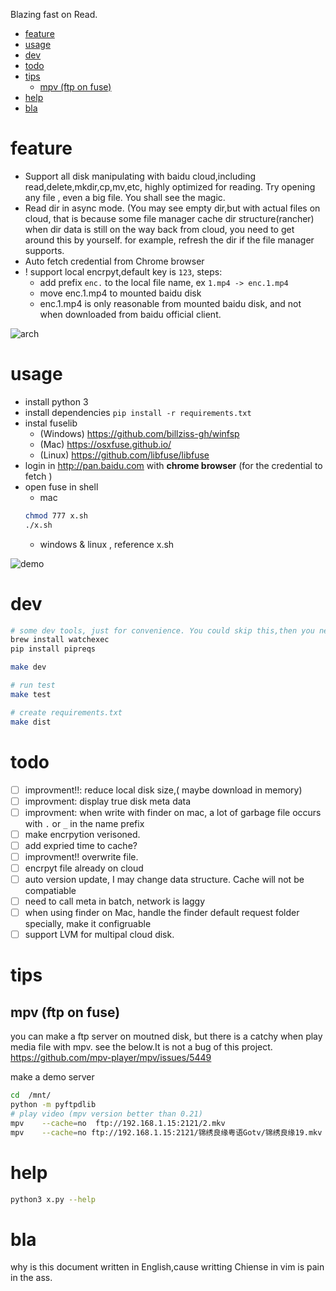 
Blazing fast on Read. 
<!-- vim-markdown-toc GFM -->

* [feature](#feature)
* [usage](#usage)
* [dev](#dev)
* [todo](#todo)
* [tips](#tips)
  * [mpv (ftp on fuse)](#mpv-ftp-on-fuse)
* [help](#help)
* [bla](#bla)

<!-- vim-markdown-toc -->
# feature 
- Support all disk manipulating with baidu cloud,including read,delete,mkdir,cp,mv,etc, highly optimized for reading. Try opening any file , even a big file. You shall see the magic.
- Read dir in async mode. (You may see empty dir,but with actual files on cloud, that is because some file manager cache dir structure(rancher) when dir data is still on the way back from cloud, you need to get around this by yourself. for example, refresh the dir if the file manager supports. 
- Auto fetch credential from Chrome browser
- ! support local encrpyt,default key is `123`, steps:
  - add prefix `enc.` to  the local file name, ex   `1.mp4 -> enc.1.mp4`
  - move enc.1.mp4  to mounted baidu disk
  - enc.1.mp4 is only reasonable from mounted baidu disk, and not when downloaded from baidu official client.

![arch](https://github.com/zk4/baiduFuse/blob/master/img/arch2.jpg)



# usage 
- install python 3 
- install dependencies `pip install -r requirements.txt`
- instal fuselib 
  - (Windows)  https://github.com/billziss-gh/winfsp
  - (Mac)    https://osxfuse.github.io/
  - (Linux)  https://github.com/libfuse/libfuse
- login in http://pan.baidu.com with **chrome browser** (for the credential to fetch )
- open fuse in shell
  -  mac 
    ``` bash
    chmod 777 x.sh
    ./x.sh
    ```
  -  windows & linux ,  reference x.sh 

![demo](https://github.com/zk4/baiduFuse/blob/master/img/d.gif)

# dev 
``` bash
# some dev tools, just for convenience. You could skip this,then you need to config the dev enviroment yourself
brew install watchexec 
pip install pipreqs

make dev 

# run test 
make test 

# create requirements.txt 
make dist 
```
# todo 
- [ ] improvment!!: reduce local disk size,( maybe download in memory)
- [ ] improvment: display true disk meta data
- [ ] improvment: when write with finder on mac, a lot of garbage file occurs with `.` or `_`  in the name prefix 
- [ ] make encrpytion verisoned.
- [ ] add expried time to cache?
- [ ] improvment!! overwrite file. 
- [ ] encrpyt file already on cloud
- [ ] auto version update, I may change data structure. Cache will not be compatiable 
- [ ] need to call meta in batch, network is laggy 
- [ ] when using finder on Mac, handle the finder default request folder specially, make it configruable
- [ ] support LVM for multipal cloud disk. 
# tips  
## mpv (ftp on fuse)
you can make a ftp server on moutned disk, but there is a catchy when play media file with mpv. see the below.It is not a bug of this project.
https://github.com/mpv-player/mpv/issues/5449

make a demo server
``` bash
cd  /mnt/
python -m pyftpdlib
# play video (mpv version better than 0.21)
mpv    --cache=no  ftp://192.168.1.15:2121/2.mkv
mpv    --cache=no ftp://192.168.1.15:2121/锦绣良缘粤语Gotv/锦绣良缘19.mkv 
```

# help 

``` bash 
python3 x.py --help

```

# bla
why is this document written in English,cause writting Chiense in vim is pain in the ass.  
